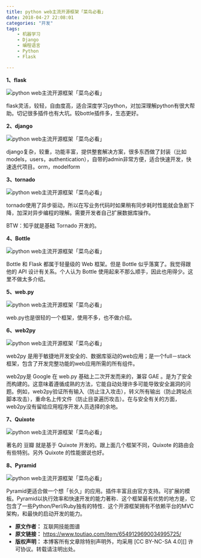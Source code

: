 ```yaml
---
title: python web主流开源框架「菜鸟必看」
date: 2018-04-27 22:08:01
categories: "开发"
tags:
	- 机器学习
	- Django
	- 编程语言
	- Python
	- Flask

---
```


**1、flask**


![python web主流开源框架「菜鸟必看」][python web]

flask灵活，较轻，自由度高，适合深度学习python，对加深理解python有很大帮助。切记很多插件也有大坑。较bottle插件多，生态更好。


**2、django**

![python web主流开源框架「菜鸟必看」][python web 1]

django复杂，较重，功能丰富，提供整套解决方案，很多东西做了封装（比如models，users，authentication），自带的admin非常方便，适合快速开发，快速迭代项目。orm，modelform

**3、tornado**

![python web主流开源框架「菜鸟必看」][python web 2]

tornado使用了异步驱动，所以在写业务代码时如果稍有同步耗时性能就会急剧下降，加深对异步编程的理解。需要开发者自己扩展数据库操作。

BTW：知乎就是基础 Tornado 开发的。

**4、Bottle**

![python web主流开源框架「菜鸟必看」][python web 3]

Bottle 和 Flask 都属于轻量级的 Web 框架。但是 Bottle 似乎落寞了。我觉得跟他的 API 设计有关系。个人认为 Bottle 使用起来不那么顺手，因此也用得少。这里不做太多介绍。

**5、web.py**

![python web主流开源框架「菜鸟必看」][python web 4]

web.py也是很轻的一个框架，使用不多，也不做介绍。

**6、web2py** 

![python web主流开源框架「菜鸟必看」][python web 5]

web2py 是用于敏捷地开发安全的、数据库驱动的web应用；是一个full－stack框架，包含了开发完整功能的web应用所需的所有组件。

web2py是 Google 在 web.py 基础上二次开发而来的，兼容 GAE 。是为了安全而构建的。这意味着遵循成熟的方法，它能自动处理许多可能导致安全漏洞的问题。例如，web2py验证所有输入（防止注入攻击），转义所有输出（防止跨站点脚本攻击），重命名上传文件（防止目录遍历攻击）。在与安全有关的方面，web2py没有留给应用程序开发人员选择的余地。

**7、Quixote**

![python web主流开源框架「菜鸟必看」][python web 6]

著名的 豆瓣 就是基于 Quixote 开发的。跟上面几个框架不同，Quixote 的路由会有些特别。另外 Quixote 的性能据说也好。

**8、Pyramid**

![python web主流开源框架「菜鸟必看」][python web 7]

Pyramid更适合做一个想「长久」的应用。插件丰富且由官方支持。可扩展的模板。Pyramid以执行效率和快速开发的能力著称．这个框架最有优势的地方是，它包含了一些Python/Perl/Ruby独有的特性．这个开源框架拥有不依赖平台的MVC架构，和最快的启动开发的能力。


[python web]: /pro/os/crawler/EINJ-32IV-BUMM.jpg
[python web 1]: /pro/os/crawler/7ZAA-E23I-VJNU.jpg
[python web 2]: http://p3.pstatp.com/large/pgc-image/152483693702212d614de79
[python web 3]: http://p3.pstatp.com/large/pgc-image/152483694996439413579d7
[python web 4]: http://p3.pstatp.com/large/pgc-image/1524837409760ad501e447a
[python web 5]: http://p3.pstatp.com/large/pgc-image/1524836971837aab15cfa5f
[python web 6]: http://p1.pstatp.com/large/pgc-image/1524837668336675f39d7fe
[python web 7]: http://p1.pstatp.com/large/pgc-image/1524837010772909b2b7ebb
 *  **原文作者：** 互联网技能图谱
 *  **原文链接：** https://www.toutiao.com/item/6549129690034995725/
 *  **版权声明：** 本博客所有文章除特别声明外，均采用 [CC BY-NC-SA 4.0][] 许可协议。转载请注明出处。